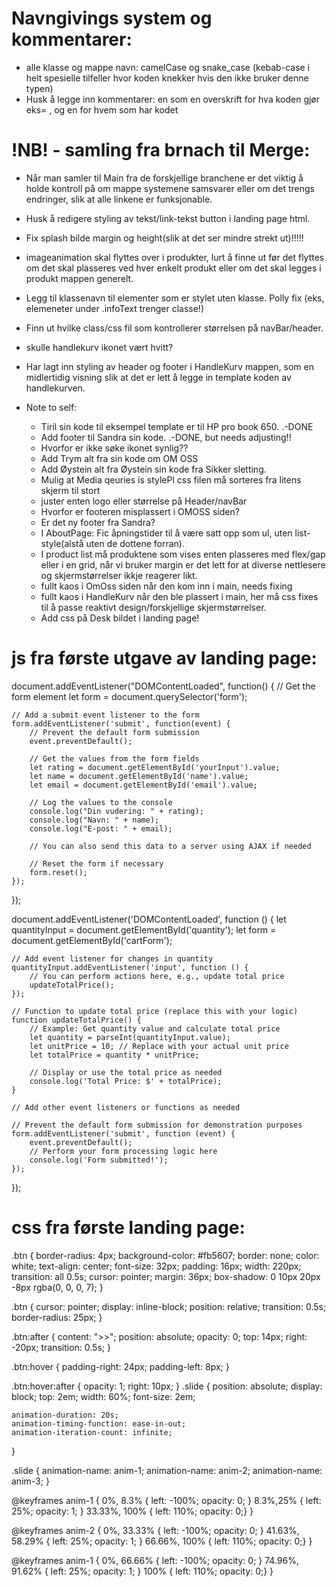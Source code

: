 
# Navngivings system og kommentarer:
 - alle klasse og mappe navn: camelCase og snake_case (kebab-case i helt spesielle tilfeller hvor koden knekker hvis den ikke bruker denne typen)
 - Husk å legge inn kommentarer: en som en overskrift for hva koden gjør eks= <!-- HEADER STYLING -->, og en for hvem som har kodet <!-- kodet av "Navn" -->



# !NB! - samling fra brnach til Merge:
 - Når man samler til Main fra de forskjellige branchene er det viktig å holde kontroll på om mappe systemene samsvarer eller om det trengs endringer, slik at alle linkene er funksjonable. 
 - Husk å redigere styling av tekst/link-tekst button i landing page html.
 - Fix splash bilde margin og height(slik at det ser mindre strekt ut)!!!!!
 - imageanimation skal flyttes over i produkter, lurt å finne ut før det flyttes om det skal plasseres ved hver enkelt produkt eller om det skal legges i produkt mappen generelt.
 - Legg til klassenavn til elementer som er stylet uten klasse. Polly fix (eks, elemeneter under .infoText trenger classe!)
 - Finn ut hvilke class/css fil som kontrollerer størrelsen på navBar/header.
 - skulle handlekurv ikonet vært hvitt?

- Har lagt inn styling av header og footer i HandleKurv mappen, som en midlertidig visning slik at det er lett å legge in template koden av handlekurven.

- Note to self: 
    - Tiril sin kode til eksempel template er til HP pro book 650.  .-DONE
    - Add footer til Sandra sin kode.  .-DONE, but needs adjusting!!
    - Hvorfor er ikke søke ikonet synlig??
    - Add Trym alt fra sin kode om OM OSS
    - Add Øystein alt fra Øystein sin kode fra Sikker sletting.
    - Mulig at Media qeuries is stylePl css filen må sorteres fra litens skjerm til stort
    - juster enten logo eller størrelse på Header/navBar
    - Hvorfor er footeren misplassert i OMOSS siden?
    - Er det ny footer fra Sandra?
    - I AboutPage: Fic åpningstider til å være satt opp som ul, uten list-style(alstå uten de dottene forran).
    - I product list må produktene som vises enten plasseres med flex/gap eller i en grid, når vi bruker margin er det lett for at diverse nettlesere og skjermstørrelser ikkje reagerer likt.
    - fullt kaos i OmOss siden når den kom inn i main, needs fixing
    - fullt kaos i HandleKurv når den ble plassert i main, her må css fixes til å passe reaktivt design/forskjellige skjermstørrelser.
    - Add css på Desk bildet i landing page!



# js fra første utgave av landing page:

document.addEventListener("DOMContentLoaded", function() {
    // Get the form element
    let form = document.querySelector('form');

    // Add a submit event listener to the form
    form.addEventListener('submit', function(event) {
        // Prevent the default form submission
        event.preventDefault();

        // Get the values from the form fields
        let rating = document.getElementById('yourInput').value;
        let name = document.getElementById('name').value;
        let email = document.getElementById('email').value;

        // Log the values to the console
        console.log("Din vudering: " + rating);
        console.log("Navn: " + name);
        console.log("E-post: " + email);

        // You can also send this data to a server using AJAX if needed

        // Reset the form if necessary
        form.reset();
    });
});

document.addEventListener('DOMContentLoaded', function () {
    let quantityInput = document.getElementById('quantity');
    let form = document.getElementById('cartForm');

    // Add event listener for changes in quantity
    quantityInput.addEventListener('input', function () {
        // You can perform actions here, e.g., update total price
        updateTotalPrice();
    });

    // Function to update total price (replace this with your logic)
    function updateTotalPrice() {
        // Example: Get quantity value and calculate total price
        let quantity = parseInt(quantityInput.value);
        let unitPrice = 10; // Replace with your actual unit price
        let totalPrice = quantity * unitPrice;

        // Display or use the total price as needed
        console.log('Total Price: $' + totalPrice);
    }

    // Add other event listeners or functions as needed

    // Prevent the default form submission for demonstration purposes
    form.addEventListener('submit', function (event) {
        event.preventDefault();
        // Perform your form processing logic here
        console.log('Form submitted!');
    });
});



# css fra første landing page:

.btn {
    border-radius: 4px;
    background-color: #fb5607;
    border: none;
  color: white;
  text-align: center;
  font-size: 32px;
  padding: 16px;
  width: 220px;
  transition: all 0.5s;
  cursor: pointer;
  margin: 36px;
  box-shadow: 0 10px 20px -8px rgba(0, 0, 0, 7);
}

.btn {
    cursor: pointer;
    display: inline-block;
    position: relative;
    transition: 0.5s;
    border-radius: 25px;
}

.btn:after {
    content: ">>";
    position: absolute;
    opacity: 0;
    top: 14px;
    right: -20px;
    transition: 0.5s;
}

.btn:hover {
   padding-right: 24px;
   padding-left: 8px;
}

.btn:hover:after {
    opacity: 1;
    right: 10px;
}
.slide {
    position: absolute;
    display: block;
    top: 2em;
    width: 60%;
    font-size: 2em;
  
    animation-duration: 20s;
    animation-timing-function: ease-in-out;
    animation-iteration-count: infinite;
  }
  
  .slide {
      animation-name: anim-1;
      animation-name: anim-2;
      animation-name: anim-3;
  }
  
  @keyframes anim-1 {
      0%, 8.3% { left: -100%; opacity: 0; }
      8.3%,25% { left: 25%; opacity: 1; }
      33.33%, 100% { left: 110%; opacity: 0;}
  }
  
  @keyframes anim-2 {
      0%, 33.33% { left: -100%; opacity: 0; }
      41.63%, 58.29% { left: 25%; opacity: 1; }
      66.66%, 100% { left: 110%; opacity: 0;}
  }
  
  @keyframes anim-1 {
      0%, 66.66% { left: -100%; opacity: 0; }
      74.96%, 91.62% { left: 25%; opacity: 1; }
      100% { left: 110%; opacity: 0;}
  }